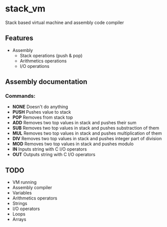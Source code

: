 # stack_vm

Stack based virtual machine and assembly code compiler

## Features

- Assembly
  - Stack operations (push & pop)
  - Arithmetics operations
  - I/O operations

## Assembly documentation

### Commands:

- **NONE**
  Doesn't do anything
- **PUSH**
  Pushes value to stack
- **POP**
  Removes from stack top
- **ADD**
  Removes two top values in stack and pushes their sum
- **SUB**
  Removes two top values in stack and pushes substraction of them
- **MUL**
  Removes two top values in stack and pushes multiplication of them
- **DIV**
  Removes two top values in stack and pushes integer part of division
- **MOD**
  Removes two top values in stack and pushes modulo
- **IN**
  Inputs string with C I/O operators
- **OUT**
  Outputs string with C I/O operators

## TODO

- VM running
- Assembly compiler
- Variables
- Arithmetics operators
- Strings
- I/O operators
- Loops
- Arrays
